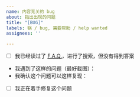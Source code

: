 ```yaml
---
name: 内容无关的 bug
about: 指出出现的问题
title: "[BUG]"
labels: 锅 / bug, 需要帮助 / help wanted
assignees: ''

---
```


<!-- 
首先，十分欢迎你来给 OI WIki 开 issue，在提交之前，请花时间阅读一下这个模板的内容，谢谢合作！
- issue 标题请写为 要汇报的主要内容
- （确认过后请将选项打钩 / 填为 `[x]`）
-->

- [ ] 我已经读过了 [F.A.Q.](https://oi-wiki.org/intro/faq/)，进行了搜索，但没有得到答案
- 我遇到了这样的问题（最好截图）：
- 我确认这个问题可以这样复现：
- [ ] 我正在着手修复这个问题

